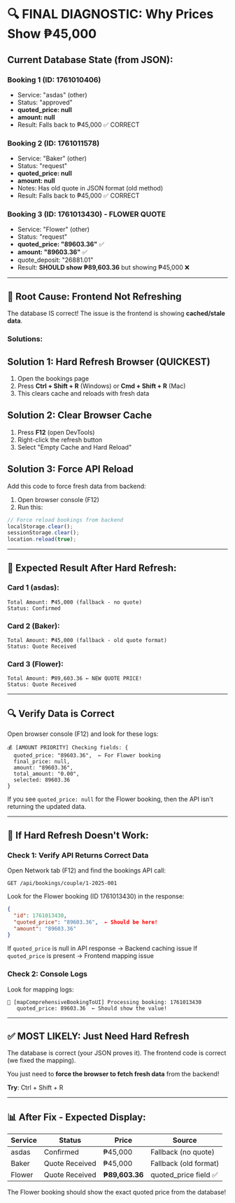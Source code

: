 # 🔍 FINAL DIAGNOSTIC: Why Prices Show ₱45,000

## Current Database State (from JSON):

### Booking 1 (ID: 1761010406)
- Service: "asdas" (other)
- Status: "approved" 
- **quoted_price: null**
- **amount: null**
- Result: Falls back to ₱45,000 ✅ CORRECT

### Booking 2 (ID: 1761011578) 
- Service: "Baker" (other)
- Status: "request"
- **quoted_price: null**
- **amount: null**
- Notes: Has old quote in JSON format (old method)
- Result: Falls back to ₱45,000 ✅ CORRECT

### Booking 3 (ID: 1761013430) - FLOWER QUOTE
- Service: "Flower" (other)
- Status: "request"
- **quoted_price: "89603.36"** ✅
- **amount: "89603.36"** ✅
- quote_deposit: "26881.01"
- Result: **SHOULD show ₱89,603.36** but showing ₱45,000 ❌

---

## 🎯 Root Cause: Frontend Not Refreshing

The database IS correct! The issue is the frontend is showing **cached/stale data**.

### Solutions:

## Solution 1: Hard Refresh Browser (QUICKEST)

1. Open the bookings page
2. Press **Ctrl + Shift + R** (Windows) or **Cmd + Shift + R** (Mac)
3. This clears cache and reloads with fresh data

## Solution 2: Clear Browser Cache

1. Press **F12** (open DevTools)
2. Right-click the refresh button
3. Select "Empty Cache and Hard Reload"

## Solution 3: Force API Reload

Add this code to force fresh data from backend:

1. Open browser console (F12)
2. Run this:
```javascript
// Force reload bookings from backend
localStorage.clear();
sessionStorage.clear();
location.reload(true);
```

---

## 🧪 Expected Result After Hard Refresh:

### Card 1 (asdas):
```
Total Amount: ₱45,000 (fallback - no quote)
Status: Confirmed
```

### Card 2 (Baker):  
```
Total Amount: ₱45,000 (fallback - old quote format)
Status: Quote Received
```

### Card 3 (Flower): 
```
Total Amount: ₱89,603.36 ← NEW QUOTE PRICE!
Status: Quote Received
```

---

## 🔍 Verify Data is Correct

Open browser console (F12) and look for these logs:

```
💰 [AMOUNT PRIORITY] Checking fields: {
  quoted_price: "89603.36",  ← For Flower booking
  final_price: null,
  amount: "89603.36",
  total_amount: "0.00",
  selected: 89603.36
}
```

If you see `quoted_price: null` for the Flower booking, then the API isn't returning the updated data.

---

## 🚨 If Hard Refresh Doesn't Work:

### Check 1: Verify API Returns Correct Data

Open Network tab (F12) and find the bookings API call:
```
GET /api/bookings/couple/1-2025-001
```

Look for the Flower booking (ID 1761013430) in the response:
```json
{
  "id": 1761013430,
  "quoted_price": "89603.36",  ← Should be here!
  "amount": "89603.36"
}
```

If `quoted_price` is null in API response → Backend caching issue
If `quoted_price` is present → Frontend mapping issue

### Check 2: Console Logs

Look for mapping logs:
```
🔄 [mapComprehensiveBookingToUI] Processing booking: 1761013430
   quoted_price: 89603.36  ← Should show the value!
```

---

## ✅ MOST LIKELY: Just Need Hard Refresh

The database is correct (your JSON proves it). The frontend code is correct (we fixed the mapping). 

You just need to **force the browser to fetch fresh data** from the backend!

**Try**: Ctrl + Shift + R

---

## 📊 After Fix - Expected Display:

| Service | Status | Price | Source |
|---------|--------|-------|--------|
| asdas | Confirmed | ₱45,000 | Fallback (no quote) |
| Baker | Quote Received | ₱45,000 | Fallback (old format) |
| Flower | Quote Received | **₱89,603.36** | quoted_price field ✅ |

The Flower booking should show the exact quoted price from the database!

